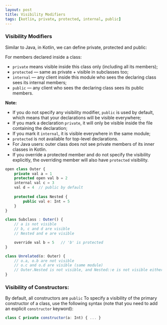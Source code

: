 ```yaml
---
layout: post
title: Visibility Modifiers
tags: [kotlin, private, protected, internal, public]
---
```


### Visibility Modifiers

Similar to Java, in Kotlin, we can define private, protected and public:

For members declared inside a class:

- `private` means visible inside this class only (including all its members);
- `protected` — same as private + visible in subclasses too;
- `internal` — any client inside this module who sees the declaring class sees its internal members;
- `public` — any client who sees the declaring class sees its public members.

**Note:** 
- If you do not specify any visibility modifier, `public` is used by default, which means that your declarations will be visible everywhere;
- If you mark a declaration `private`, it will only be visible inside the file containing the declaration;
- If you mark it `internal`, it is visible everywhere in the same module;
- `protected` is not available for top-level declarations.
- For Java users: outer class does not see private members of its inner classes in Kotlin.
- If you override a protected member and do not specify the visibility explicitly, the overriding member will also have `protected` visibility.

```javascript
open class Outer {
    private val a = 1
    protected open val b = 2
    internal val c = 3
    val d = 4  // public by default
    
    protected class Nested {
        public val e: Int = 5
    }
}

class Subclass : Outer() {
    // a is not visible
    // b, c and d are visible
    // Nested and e are visible

    override val b = 5   // 'b' is protected
}

class Unrelated(o: Outer) {
    // o.a, o.b are not visible
    // o.c and o.d are visible (same module)
    // Outer.Nested is not visible, and Nested::e is not visible either 
}
```

### Visibility of Constructors:

By default, all constructors are `public`
To specify a visibility of the primary constructor of a class, use the following syntax (note that you need to add an explicit `constructor` keyword):

```javascript
class C private constructor(a: Int) { ... }
```


